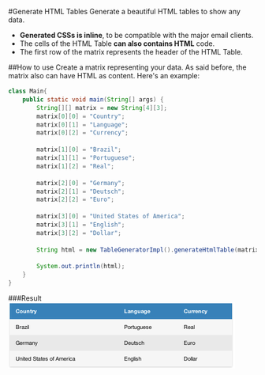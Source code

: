 #Generate HTML Tables
Generate a beautiful HTML tables to show any data.
* **Generated CSSs is inline**, to be compatible with the major email clients.
* The cells of the HTML Table **can also contains HTML** code.
* The first row of the matrix represents the header of the HTML Table.


##How to use
Create a matrix representing your data. As said before, the matrix also can have HTML as content.
Here's an example:

```java
class Main{
    public static void main(String[] args) {
        String[][] matrix = new String[4][3];
        matrix[0][0] = "Country";
        matrix[0][1] = "Language";
        matrix[0][2] = "Currency";

        matrix[1][0] = "Brazil";
        matrix[1][1] = "Portuguese";
        matrix[1][2] = "Real";

        matrix[2][0] = "Germany";
        matrix[2][1] = "Deutsch";
        matrix[2][2] = "Euro";

        matrix[3][0] = "United States of America";
        matrix[3][1] = "English";
        matrix[3][2] = "Dollar";

        String html = new TableGeneratorImpl().generateHtmlTable(matrix).toString();
        
        System.out.println(html);
    }
}
```
###Result
![HTML Table generated](example/countries_html.png)
